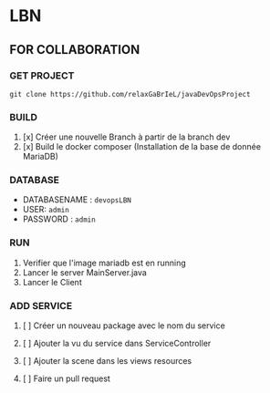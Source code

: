 # LBN



## FOR COLLABORATION

### GET PROJECT
`
    git clone https://github.com/relaxGaBrIeL/javaDevOpsProject
`

### BUILD

1. [x] Créer une nouvelle Branch à partir de la branch dev
2. [x] Build le docker composer (Installation de la base de donnée MariaDB)


### DATABASE
* DATABASENAME : `devopsLBN`
* USER: `admin`
* PASSWORD : `admin`
### RUN
1. Verifier que l'image mariadb est en running
2. Lancer le server MainServer.java
3. Lancer le Client


### ADD SERVICE
1. [ ] Créer un nouveau package avec le nom du service

2. [ ] Ajouter la vu du service dans ServiceController

3. [ ] Ajouter la scene dans les views resources 

4. [ ] Faire un pull request
